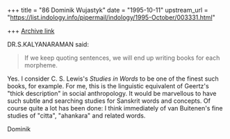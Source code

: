 +++
title = "86 Dominik Wujastyk"
date = "1995-10-11"
upstream_url = "https://list.indology.info/pipermail/indology/1995-October/003331.html"

+++
[Archive link](https://list.indology.info/pipermail/indology/1995-October/003331.html)


DR.S.KALYANARAMAN said:
> If we keep quoting sentences,
> we will end up writing books for each morpheme.

Yes.  I consider C. S. Lewis's _Studies in Words_ to be one of the
finest such books, for example.  For me, this is the linguistic
equivalent of Geertz's "thick description" in social anthropology.  It
would be marvellous to have such subtle and searching studies for
Sanskrit words and concepts.  Of course quite a lot has been done: I
think immediately of van Buitenen's fine studies of "citta", "ahankara"
and related words.

Dominik








